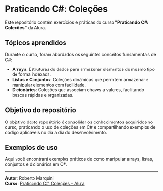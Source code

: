 # Praticando C#: Coleções

Este repositório contém exercícios e práticas do curso **"Praticando C#: Coleções"** da Alura.

## Tópicos aprendidos

Durante o curso, foram abordados os seguintes conceitos fundamentais de C#:

- **Arrays**: Estruturas de dados para armazenar elementos de mesmo tipo de forma indexada.
- **Listas e Conjuntos**: Coleções dinâmicas que permitem armazenar e manipular elementos com facilidade.
- **Dicionários**: Coleções que associam chaves a valores, facilitando buscas rápidas e organizadas.

## Objetivo do repositório

O objetivo deste repositório é consolidar os conhecimentos adquiridos no curso, praticando o uso de coleções em C# e compartilhando exemplos de código aplicáveis no dia a dia do desenvolvimento.

## Exemplos de uso

Aqui você encontrará exemplos práticos de como manipular arrays, listas, conjuntos e dicionários em C#.

---

**Autor**: Roberto Marquini  
**Curso**: [Praticando C#: Coleções - Alura](https://cursos.alura.com.br/certificate/a5c903d8-c146-4266-8830-827ab0025bc2?lang=pt_BR)
